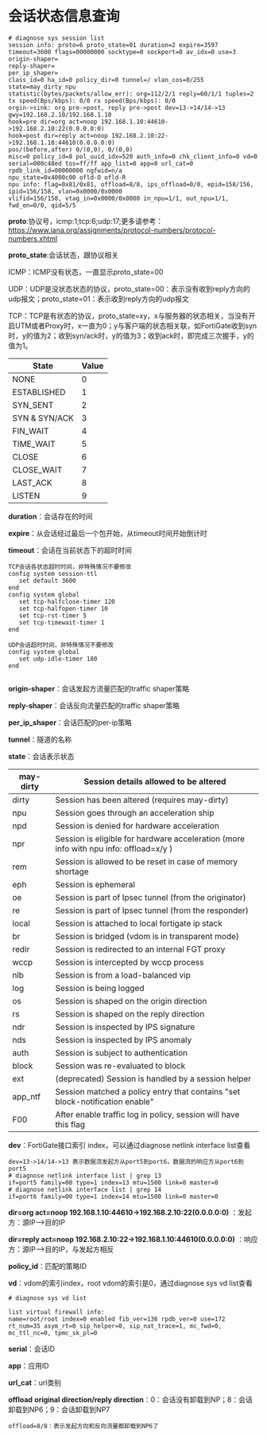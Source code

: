 # 会话状态信息查询

```
# diagnose sys session list
session info: proto=6 proto_state=01 duration=2 expire=3597 timeout=3600 flags=00000000 socktype=0 sockport=0 av_idx=0 use=3
origin-shaper=
reply-shaper=
per_ip_shaper=
class_id=0 ha_id=0 policy_dir=0 tunnel=/ vlan_cos=0/255
state=may_dirty npu 
statistic(bytes/packets/allow_err): org=112/2/1 reply=60/1/1 tuples=2
tx speed(Bps/kbps): 0/0 rx speed(Bps/kbps): 0/0
orgin->sink: org pre->post, reply pre->post dev=13->14/14->13 gwy=192.168.2.10/192.168.1.10
hook=pre dir=org act=noop 192.168.1.10:44610->192.168.2.10:22(0.0.0.0:0)
hook=post dir=reply act=noop 192.168.2.10:22->192.168.1.10:44610(0.0.0.0:0)
pos/(before,after) 0/(0,0), 0/(0,0)
misc=0 policy_id=8 pol_uuid_idx=520 auth_info=0 chk_client_info=0 vd=0
serial=000c48ed tos=ff/ff app_list=0 app=0 url_cat=0
rpdb_link_id=00000000 ngfwid=n/a
npu_state=0x4000c00 ofld-O ofld-R
npu info: flag=0x81/0x81, offload=8/8, ips_offload=0/0, epid=158/156, ipid=156/158, vlan=0x0000/0x0000
vlifid=156/158, vtag_in=0x0000/0x0000 in_npu=1/1, out_npu=1/1, fwd_en=0/0, qid=5/5
```

**proto**:协议号，icmp:1;tcp:6;udp:17;更多请参考：https://www.iana.org/assignments/protocol-numbers/protocol-numbers.xhtml

**proto_state**:会话状态，跟协议相关

ICMP：ICMP没有状态，一直显示proto_state=00

UDP：UDP是没状态状态的协议，proto_state=00：表示没有收到reply方向的udp报文；proto_state=01：表示收到reply方向的udp报文

TCP：TCP是有状态的协议，proto_state=xy，x与服务器的状态相关，当没有开启UTM或者Proxy时，x一直为0；y与客户端的状态相关联，如FortiGate收到syn时，y的值为2；收到syn/ack时，y的值为3；收到ack时，即完成三次握手，y的值为1。

| State         | Value |
| ------------- | ----- |
| NONE          | 0     |
| ESTABLISHED   | 1     |
| SYN_SENT      | 2     |
| SYN & SYN/ACK | 3     |
| FIN_WAIT      | 4     |
| TIME_WAIT     | 5     |
| CLOSE         | 6     |
| CLOSE_WAIT    | 7     |
| LAST_ACK      | 8     |
| LISTEN        | 9     |

**duration**：会话存在的时间

**expire**：从会话经过最后一个包开始，从timeout时间开始倒计时

**timeout**：会话在当前状态下的超时时间

```
TCP会话各状态超时时间，非特殊情况不要修改
config system session-ttl
   set default 3600
end
config system global 
   set tcp-halfclose-timer 120
   set tcp-halfopen-timer 10
   set tcp-rst-timer 5
   set tcp-timewait-timer 1
end

UDP会话超时时间，非特殊情况不要修改
config system global
   set udp-idle-timer 180
end
 
```

**origin-shaper**：会话发起方流量匹配的traffic shaper策略

**reply-shaper**：会话反向流量匹配的traffic shaper策略

**per_ip_shaper**：会话匹配的per-ip策略

**tunnel**：隧道的名称

**state**：会话表示状态

| may-dirty | Session details allowed to be altered                        |
| --------- | ------------------------------------------------------------ |
| dirty     | Session has been altered (requires may-dirty)                |
| npu       | Session goes through an acceleration ship                    |
| npd       | Session is denied for hardware acceleration                  |
| npr       | Session is eligible for hardware acceleration (more info with npu info: offload=x/y ) |
| rem       | Session is allowed to be reset in case of memory shortage    |
| eph       | Session is ephemeral                                         |
| oe        | Session is part of Ipsec tunnel (from the originator)        |
| re        | Session is part of Ipsec tunnel (from the responder)         |
| local     | Session is attached to local fortigate ip stack              |
| br        | Session is bridged (vdom is in transparent mode)             |
| redir     | Session is redirected to an internal FGT proxy               |
| wccp      | Session is intercepted by wccp process                       |
| nlb       | Session is from a load-balanced vip                          |
| log       | Session is being logged                                      |
| os        | Session is shaped on the origin direction                    |
| rs        | Session is shaped on the reply direction                     |
| ndr       | Session is inspected by IPS signature                        |
| nds       | Session is inspected by IPS anomaly                          |
| auth      | Session is subject to authentication                         |
| block     | Session was re-evaluated to block                            |
| ext       | (deprecated) Session is handled by a session helper          |
| app_ntf   | Session matched a policy entry that contains "set block-notification enable" |
| F00       | After enable traffic log in policy, session will have this flag |

**dev**：FortiGate接口索引 index，可以通过diagnose netlink interface list查看

```
dev=13->14/14->13 表示数据流发起方从port5到port6，数据流的响应方从port6到port5
# diagnose netlink interface list | grep 13
if=port5 family=00 type=1 index=13 mtu=1500 link=0 master=0
# diagnose netlink interface list | grep 14
if=port6 family=00 type=1 index=14 mtu=1500 link=0 master=0
```

**dir=org act=noop 192.168.1.10:44610->192.168.2.10:22(0.0.0.0:0)** ：发起方：源IP-->目的IP

**dir=reply act=noop 192.168.2.10:22->192.168.1.10:44610(0.0.0.0:0)** ：响应方：源IP-->目的IP，与发起方相反

**policy_id**：匹配的策略ID

**vd**：vdom的索引index，root vdom的索引是0，通过diagnose sys vd list查看

```
# diagnose sys vd list

list virtual firewall info:
name=root/root index=0 enabled fib_ver=136 rpdb_ver=0 use=172 rt_num=35 asym_rt=0 sip_helper=0, sip_nat_trace=1, mc_fwd=0, mc_ttl_nc=0, tpmc_sk_pl=0
```

**serial**：会话ID

**app**：应用ID

**url_cat**：url类别

**offload** **original direction/reply direction**：0：会话没有卸载到NP；8：会话卸载到NP6；9：会话卸载到NP7

```
offload=8/8：表示发起方向和反向流量都卸载到NP6了
```



